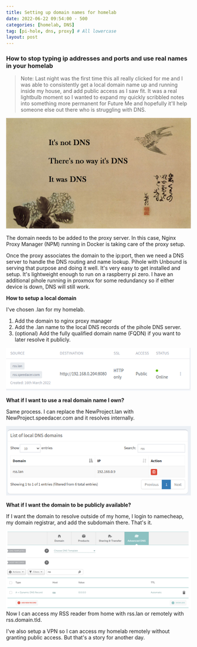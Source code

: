 ```yaml
---
title: Setting up domain names for homelab
date: 2022-06-22 09:54:00 - 500
categories: [homelab, DNS] 
tag: [pi-hole, dns, proxy] # All lowercase
layout: post
---
```



### How to stop typing ip addresses and ports and use real names in your homelab

> Note: Last night was the first time this all really clicked for me and I was able to consistently get a local domain name up and running inside my house, and add public access as I saw fit. It was a real lightbulb moment so I wanted to expand my quickly scribbled notes into something more permanent for Future Me and hopefully it'll help someone else out there who is struggling with DNS.

![a DNS haiku: It's not DNS/ There's no way it's DNS / It was DNS](../assets/images/dns-haiku.png)

The domain needs to be added to the proxy server. In this case, Nginx Proxy Manager (NPM) running in Docker is taking care of the proxy setup. 

Once the proxy associates the domain to the ip:port, then we need a DNS server to handle the DNS routing and name lookup. Pihole with Unbound is serving that purpose and doing it well. It's very easy to get installed and setup. It's lightweight enough to run on a raspberry pi zero. I have an additional pihole running in proxmox for some redundancy so if either device is down, DNS will still work.

**How to setup a local domain**

I've chosen .lan for my homelab.

1. Add the domain to nginx proxy manager
2. Add the .lan name to the local DNS records of the pihole DNS server.
3. (optional) Add the fully qualified domain name (FQDN) if you want to later resolve it publicly.

![rss domain in nginx proxy manager](../assets/images/npm-rss.png)

**What if I want to use a real domain name I own?**

Same process. I can replace the NewProject.lan with NewProject.speedacer.com and it resolves internally.

![rss local domain in pihole dns](../assets/images/dns-rss.png)

**What if I want the domain to be publicly available?**

If I want the domain to resolve outside of my home, I login to namecheap, my domain registrar, and add the subdomain there. That's it.

![rss domain in namecheap](../assets/images/namecheap-rss.png)
Now I can access my RSS reader from home with rss.lan or remotely with rss.domain.tld.

I've also setup a VPN so I can access my homelab remotely without granting public access. But that's a story for another day.